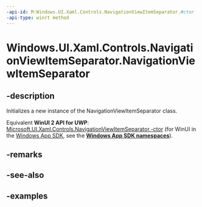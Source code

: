 ```yaml
---
-api-id: M:Windows.UI.Xaml.Controls.NavigationViewItemSeparator.#ctor
-api-type: winrt method
---
```


<!-- Method syntax.
public NavigationViewItemSeparator.NavigationViewItemSeparator()
-->

# Windows.UI.Xaml.Controls.NavigationViewItemSeparator.NavigationViewItemSeparator

## -description

Initializes a new instance of the NavigationViewItemSeparator class.

Equivalent **WinUI 2 API for UWP**: [Microsoft.UI.Xaml.Controls.NavigationViewItemSeparator.-ctor](/windows/winui/api/microsoft.ui.xaml.controls.navigationviewitemseparator.-ctor) (for WinUI in the [Windows App SDK](/windows/apps/windows-app-sdk/), see the **[Windows App SDK namespaces](/windows/windows-app-sdk/api/winrt/)**).

## -remarks

## -see-also

## -examples

